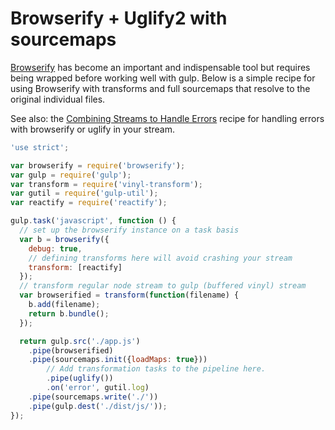 # Browserify + Uglify2 with sourcemaps

[Browserify](http://github.com/substack/node-browserify) has become an important and indispensable
tool but requires being wrapped before working well with gulp. Below is a simple recipe for using
Browserify with transforms and full sourcemaps that resolve to the original individual files.

See also: the [Combining Streams to Handle Errors](https://github.com/gulpjs/gulp/blob/master/docs/recipes/combining-streams-to-handle-errors.md) recipe for handling errors with browserify or uglify in your stream.

``` javascript
'use strict';

var browserify = require('browserify');
var gulp = require('gulp');
var transform = require('vinyl-transform');
var gutil = require('gulp-util');
var reactify = require('reactify');

gulp.task('javascript', function () {
  // set up the browserify instance on a task basis
  var b = browserify({
    debug: true,
    // defining transforms here will avoid crashing your stream
    transform: [reactify]
  });
  // transform regular node stream to gulp (buffered vinyl) stream
  var browserified = transform(function(filename) {
    b.add(filename);
    return b.bundle();
  });

  return gulp.src('./app.js')
    .pipe(browserified)
    .pipe(sourcemaps.init({loadMaps: true}))
        // Add transformation tasks to the pipeline here.
        .pipe(uglify())
        .on('error', gutil.log)
    .pipe(sourcemaps.write('./'))
    .pipe(gulp.dest('./dist/js/'));
});
```
